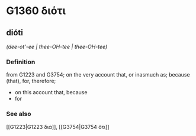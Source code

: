 # G1360 διότι

## dióti

_(dee-ot'-ee | thee-OH-tee | thee-OH-tee)_

### Definition

from G1223 and G3754; on the very account that, or inasmuch as; because (that), for, therefore; 

- on this account that, because
- for

### See also

[[G1223|G1223 διά]], [[G3754|G3754 ὅτι]]
